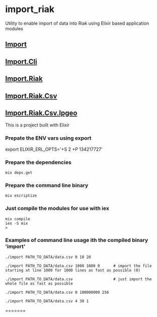 import_riak
===========

Utility to enable import of data into Riak using Elixir based application modules

## [Import](https://github.com/jbsmith/import_riak/blob/master/lib/import.ex)
## [Import.Cli](https://github.com/jbsmith/import_riak/blob/master/lib/import/import_cli.ex)
## [Import.Riak](https://github.com/jbsmith/import_riak/blob/master/lib/import/import_riak.ex)
## [Import.Riak.Csv](https://github.com/jbsmith/import_riak/blob/master/lib/import/riak/import_riak_csv.ex)
## [Import.Riak.Csv.Ipgeo](https://github.com/jbsmith/import_riak/blob/master/lib/import/riak/csv/import_riak_csv_ipgeo.ex)


This is a project built with Elixir

### Prepate the ENV vars using export ###

export ELIXIR_ERL_OPTS='+S 2 +P 134217727'

### Prepare the dependencies ###
	
	mix deps.get

### Prepare the command line binary ###

	mix escriptize

### Just compile the modules for use with iex ###

	mix compile
	iex -S mix
	>


### Examples of command line usage ith the compiled binary 'import' ###

	./import PATH_TO_DATA/data.csv 0 10 20

	./import PATH_TO_DATA/data.csv 1000 1000 0		# import the file starting at line 1000 for 1000 lines as fast as possible (0)

	./import PATH_TO_DATA/data.csv                  # just import the whole file as fast as possible

	./import PATH_TO_DATA/data.csv 0 100000000 256

	./import PATH_TO_DATA/data.csv 4 30 1

=======


